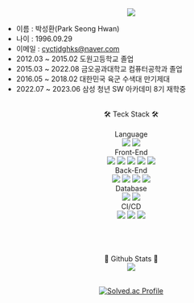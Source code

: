 <div align="center">
<img src="https://capsule-render.vercel.app/api?type=waving&color=auto&height=200&section=header&text=Park%20Seong-hwan&fontSize=40" /><br>
</div>

- 이름 : 박성환(Park Seong Hwan)
- 나이 : 1996.09.29
- 이메일 : cyctjdghks@naver.com
- 2012.03 ~ 2015.02    도원고등학교 졸업
- 2015.03 ~ 2022.08    금오공과대학교 컴퓨터공학과 졸업
- 2016.05 ~ 2018.02    대한민국 육군 수색대 만기제대
- 2022.07 ~ 2023.06    삼성 청년 SW 아카데미 8기 재학중
<br><br>

<div align="center">
🛠️ Teck Stack 🛠️<br><br>
Language<br>
	<img src="https://img.shields.io/badge/JAVA-007396?style=flat&logo=Java&logoColor=white" />
	<img src="https://img.shields.io/badge/python-3776AB?style=flat&logo=python&logoColor=white" /><br>
Front-End<br>
  <img src="https://img.shields.io/badge/html5-E34F26?style=flat&logo=html5&logoColor=white" />
  <img src="https://img.shields.io/badge/css3-1572B6?style=flat&logo=css3&logoColor=white" />
  <img src="https://img.shields.io/badge/javascript-F7DF1E?style=flat&logo=javascript&logoColor=white" />
  <img src="https://img.shields.io/badge/node.js-339933?style=flat&logo=node.js&logoColor=white" />
  <img src="https://img.shields.io/badge/vue.js-4FC08D?style=flat&logo=vue.js&logoColor=white" /><br>
Back-End<br>
	<img src="https://img.shields.io/badge/spring-6DB33F?style=flat&logo=spring&logoColor=white" />
  <img src="https://img.shields.io/badge/JPA-6DB33F?style=flat&logo=JPA&logoColor=white" />
  <img src="https://img.shields.io/badge/hibernate-59666C?style=flat&logo=hibernate&logoColor=white" />
  <img src="https://img.shields.io/badge/mybatis-232F3E?style=flat&logo=mybatis&logoColor=white" /><br>
Database<br>
  <img src="https://img.shields.io/badge/mysql-4479A1?style=flat&logo=mysql&logoColor=white" />
  <img src="https://img.shields.io/badge/MariaDB-003545?style=flat&logo=MariaDB&logoColor=white" /><br>
CI/CD<br>
  <img src="https://img.shields.io/badge/AWS-232F3E?style=flat&logo=amazonaws&logoColor=white" />
  <img src="https://img.shields.io/badge/docker-2496ED?style=flat&logo=docker&logoColor=white" />
  <img src="https://img.shields.io/badge/jenkins-D24939?style=flat&logo=jenkins&logoColor=white" /><br>
<br><br><br><br>
📖 Github Stats 📖<br>
<img src="https://github-readme-stats.vercel.app/api?username=cyctjdghks&show_icons=true"><br><br>

[![Solved.ac Profile](http://mazassumnida.wtf/api/generate_badge?boj=cyctjdghks)](https://solved.ac/cyctjdghks)
</div>

